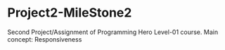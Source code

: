 # Project2-MileStone2
Second Project/Assignment of Programming Hero Level-01 course. Main concept: Responsiveness
